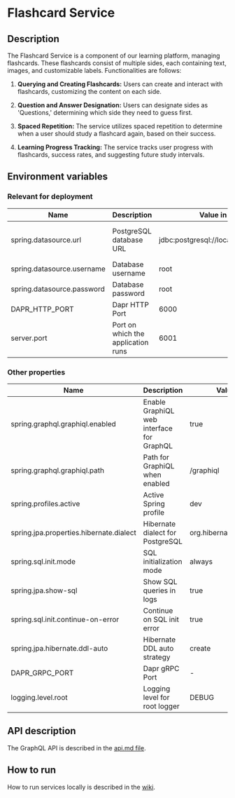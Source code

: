 # Flashcard Service

## Description

The Flashcard Service is a component of our learning platform, managing flashcards. 
These flashcards consist of multiple sides, each containing text, images, and customizable labels. Functionalities are follows:

1. **Querying and Creating Flashcards:** Users can create and interact with flashcards, customizing the content on each side.

2. **Question and Answer Designation:** Users can designate sides as 'Questions,' determining which side they need to guess first.

3. **Spaced Repetition:** The service utilizes spaced repetition to determine when a user should study a flashcard again, based on their success.

4. **Learning Progress Tracking:** The service tracks user progress with flashcards, success rates, and suggesting future study intervals.
## Environment variables
### Relevant for deployment

| Name                       | Description                        | Value in Dev Environment                           | Value in Prod Environment                                                |
|----------------------------|------------------------------------|----------------------------------------------------|--------------------------------------------------------------------------|
| spring.datasource.url      | PostgreSQL database URL            | jdbc:postgresql://localhost:6032/flashcard_service | jdbc:postgresql://flashcard-service-db-postgresql:5432/flashcard-service |
| spring.datasource.username | Database username                  | root                                               | gits                                                                     |
| spring.datasource.password | Database password                  | root                                               | *secret*                                                                 |
| DAPR_HTTP_PORT             | Dapr HTTP Port                     | 6000                                               | 3500                                                                     |
| server.port                | Port on which the application runs | 6001                                               | 6001                                                                     |

### Other properties

| Name                                    | Description                               | Value in Dev Environment                             | Value in Prod Environment                                                  |
|-----------------------------------------|-------------------------------------------|------------------------------------------------------|----------------------------------------------------------------------------|
| spring.graphql.graphiql.enabled         | Enable GraphiQL web interface for GraphQL | true                                                 | true                                                                       |
| spring.graphql.graphiql.path            | Path for GraphiQL when enabled            | /graphiql                                            | /graphiql                                                                  |
| spring.profiles.active                  | Active Spring profile                     | dev                                                  | prod                                                                       |
| spring.jpa.properties.hibernate.dialect | Hibernate dialect for PostgreSQL          | org.hibernate.dialect.PostgreSQLDialect**            | org.hibernate.dialect.PostgreSQLDialect                                    |
| spring.sql.init.mode                    | SQL initialization mode                   | always                                               | always                                                                     |
| spring.jpa.show-sql                     | Show SQL queries in logs                  | true                                                 | true                                                                       |
| spring.sql.init.continue-on-error       | Continue on SQL init error                | true                                                 | true                                                                       |
| spring.jpa.hibernate.ddl-auto           | Hibernate DDL auto strategy               | create                                               | update                                                                     |
| DAPR_GRPC_PORT                          | Dapr gRPC Port                            | -                                                    | 50001                                                                      |
| logging.level.root                      | Logging level for root logger             | DEBUG                                                | -                                                                          |

## API description

The GraphQL API is described in the [api.md file](api.md).

## How to run

How to run services locally is described in the [wiki](https://gits-enpro.readthedocs.io/en/latest/dev-manuals/backend/get-started.html).
